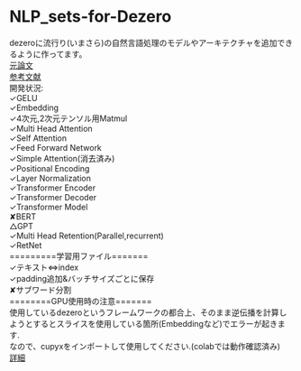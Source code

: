 # NLP_sets-for-Dezero
dezeroに流行り(いまさら)の自然言語処理のモデルやアーキテクチャを追加できるように作ってます。<br>
[元論文](https://arxiv.org/abs/1706.03762)<br>
[参考文献](https://qiita.com/halhorn/items/c91497522be27bde17ce)<br>
開発状況:<br>
✓GELU<br>
✓Embedding<br>
✓4次元,2次元テンソル用Matmul<br>
✓Multi Head Attention<br>
✓Self Attention<br>
✓Feed Forward Network<br>
✓Simple Attention(消去済み)<br>
✓Positional Encoding<br>
✓Layer Normalization<br>
✓Transformer Encoder<br>
✓Transformer Decoder<br>
✓Transformer Model<br>
✘BERT<br>
△GPT<br>
✓Multi Head Retention(Parallel,recurrent)<br>
✓RetNet<br>
=========学習用ファイル=======<br>
✓テキスト<=>index<br>
✓padding追加&バッチサイズごとに保存<br>
✘サブワード分割<br>
========GPU使用時の注意=======<br>
使用しているdezeroというフレームワークの都合上、そのまま逆伝播を計算しようとするとスライスを使用している箇所(Embeddingなど)でエラーが起きます.<br>
なので、cupyxをインポートして使用してください.(colabでは動作確認済み)<br>
[詳細](https://www.arbk.net/wp/%e4%bb%8a%e6%97%a5%e3%82%82%e4%b8%80%e6%97%a5%e3%81%82%e3%82%8a%e3%81%8c%e3%81%a8%e3%81%86-470/)<br>
